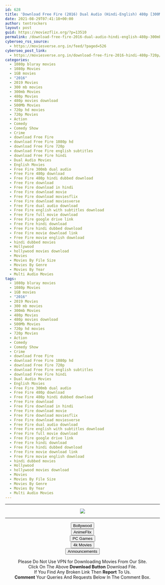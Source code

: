 ```yaml
---
id: 628
title: 'Download Free Fire (2016) Dual Audio (Hindi-English) 480p [300MB] || 720p [1GB]'
date: 2021-08-29T07:41:18+00:00
author: tentrockers
layout: post
guid: https://moviezflix.org/?p=13510
permalink: /download-free-fire-2016-dual-audio-hindi-english-480p-300mb-720p-1gb/
cyberseo_rss_source:
  - https://moviesverse.org.in/feed/?paged=526
cyberseo_post_link:
  - https://moviesverse.org.in/download-free-fire-2016-hindi-480p-720p/
categories:
  - 1080p bluray movies
  - 1080p Movies
  - 1GB movies
  - "2016"
  - 2019 Movies
  - 300 mb movies
  - 300mb Movies
  - 480p Movies
  - 480p movies download
  - 500Mb Movies
  - 720p hd movies
  - 720p Movies
  - Action
  - Comedy
  - Comedy Show
  - Crime
  - download Free Fire
  - download Free Fire 1080p hd
  - download Free Fire 720p
  - download Free Fire english subtitles
  - download Free Fire hindi
  - Dual Audio Movies
  - English Movies
  - Free Fire 300mb dual audio
  - Free Fire 480p download
  - Free Fire 480p hindi dubbed download
  - Free Fire download
  - Free Fire download in hindi
  - Free Fire download movie
  - Free Fire download moviesflix
  - Free Fire download moviesverse
  - Free Fire dual audio download
  - Free Fire english with subtitles download
  - Free Fire full movie download
  - Free Fire google drive link
  - Free Fire hindi download
  - Free Fire hindi dubbed download
  - Free Fire movie download link
  - Free Fire movie english download
  - hindi dubbed movies
  - Hollywood
  - hollywood movies download
  - Movies
  - Movies By File Size
  - Movies By Genre
  - Movies By Year
  - Multi Audio Movies
tags:
  - 1080p bluray movies
  - 1080p Movies
  - 1GB movies
  - "2016"
  - 2019 Movies
  - 300 mb movies
  - 300mb Movies
  - 480p Movies
  - 480p movies download
  - 500Mb Movies
  - 720p hd movies
  - 720p Movies
  - Action
  - Comedy
  - Comedy Show
  - Crime
  - download Free Fire
  - download Free Fire 1080p hd
  - download Free Fire 720p
  - download Free Fire english subtitles
  - download Free Fire hindi
  - Dual Audio Movies
  - English Movies
  - Free Fire 300mb dual audio
  - Free Fire 480p download
  - Free Fire 480p hindi dubbed download
  - Free Fire download
  - Free Fire download in hindi
  - Free Fire download movie
  - Free Fire download moviesflix
  - Free Fire download moviesverse
  - Free Fire dual audio download
  - Free Fire english with subtitles download
  - Free Fire full movie download
  - Free Fire google drive link
  - Free Fire hindi download
  - Free Fire hindi dubbed download
  - Free Fire movie download link
  - Free Fire movie english download
  - hindi dubbed movies
  - Hollywood
  - hollywood movies download
  - Movies
  - Movies By File Size
  - Movies By Genre
  - Movies By Year
  - Multi Audio Movies
---
```

<center>
  </p> 
  
  <hr />
  
  <p>
    <a href="http://gdrivepro.xyz/join.php" data-wpel-link="external" target="_blank" rel="nofollow external noopener noreferrer"><img src="https://i.imgur.com/FhMdWdW.png" /></a>
  </p>
  
  <hr />
  
  <p>
    <a href="https://dogemovies.xyz" target="_blank" data-wpel-link="external" rel="nofollow external noopener noreferrer"><button class="button button5">Bollywood</button></a><br /> <a href="https://animeflix.in" target="_blank" data-wpel-link="external" rel="nofollow external noopener noreferrer"><button class="button button5">AnimeFlix</button></a><br /> <a href="https://gamesflix.net/" target="_blank" data-wpel-link="external" rel="nofollow external noopener noreferrer"><button class="button button5">PC Games</button></a><br /> <a href="https://uhdmovies.in" target="_blank" data-wpel-link="external" rel="nofollow external noopener noreferrer"><button class="button button5">4k Movies</button></a><br /> <a href="https://moviesverse.org.in/announcements/" target="_blank" data-wpel-link="internal" rel="noopener"><button class="button button5">Announcements</button></a>
  </p>
  
  <div class="alert alert-danger">
    Please Do Not Use VPN for Downloading Movies From Our Site.
  </div>
  
  <div class="alert alert-success">
    Click On The Above <strong>Download Button</strong> Download File.
  </div>
  
  <div class="alert alert-warning">
    If You Find Any Broken Link Then <strong>Report</strong> To Us.
  </div>
  
  <div class="alert alert-info">
    <strong>Comment</strong> Your Queries And Requests Below In The Comment Box.
  </div>
  
  <p>
    </center>
  </p>